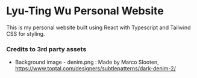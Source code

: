 # Lyu-Ting Wu Personal Website

This is my personal website built using React with Typescript and Tailwind CSS for styling.

### Credits to 3rd party assets
- Background image - denim.png : Made by Marco Slooten, https://www.toptal.com/designers/subtlepatterns/dark-denim-2/
